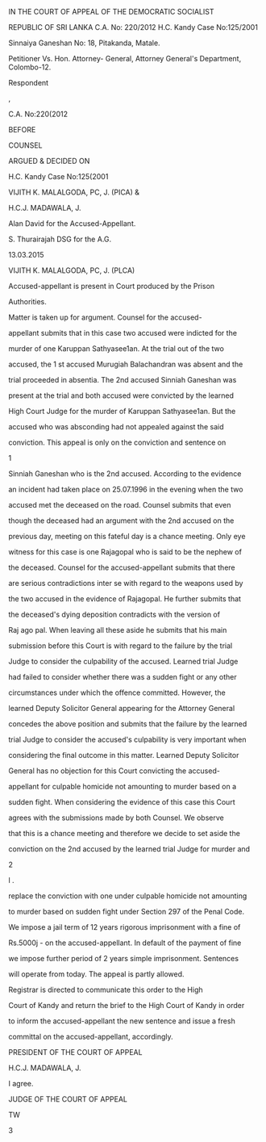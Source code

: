 IN THE COURT OF APPEAL OF THE DEMOCRATIC SOCIALIST

REPUBLIC OF SRI LANKA C.A. No: 220/2012 H.C. Kandy Case No:125/2001

Sinnaiya Ganeshan No: 18, Pitakanda, Matale.

Petitioner Vs. Hon. Attorney- General, Attorney General's Department, Colombo-12.

Respondent

,

C.A. No:220(2012

BEFORE

COUNSEL

ARGUED & DECIDED ON

H.C. Kandy Case No:125(2001

VIJITH K. MALALGODA, PC, J. (PICA) &

H.C.J. MADAWALA, J.

Alan David for the Accused-Appellant.

S. Thurairajah DSG for the A.G.

13.03.2015

VIJITH K. MALALGODA, PC, J. (PLCA)

Accused-appellant is present in Court produced by the Prison

Authorities.

Matter is taken up for argument. Counsel for the accused-

appellant submits that in this case two accused were indicted for the

murder of one Karuppan Sathyasee1an. At the trial out of the two

accused, the 1 st accused Murugiah Balachandran was absent and the

trial proceeded in absentia. The 2nd accused Sinniah Ganeshan was

present at the trial and both accused were convicted by the learned

High Court Judge for the murder of Karuppan Sathyasee1an. But the

accused who was absconding had not appealed against the said

conviction. This appeal is only on the conviction and sentence on

1

Sinniah Ganeshan who is the 2nd accused. According to the evidence

an incident had taken place on 25.07.1996 in the evening when the two

accused met the deceased on the road. Counsel submits that even

though the deceased had an argument with the 2nd accused on the

previous day, meeting on this fateful day is a chance meeting. Only eye

witness for this case is one Rajagopal who is said to be the nephew of

the deceased. Counsel for the accused-appellant submits that there

are serious contradictions inter se with regard to the weapons used by

the two accused in the evidence of Rajagopal. He further submits that

the deceased's dying deposition contradicts with the version of

Raj ago pal. When leaving all these aside he submits that his main

submission before this Court is with regard to the failure by the trial

Judge to consider the culpability of the accused. Learned trial Judge

had failed to consider whether there was a sudden fight or any other

circumstances under which the offence committed. However, the

learned Deputy Solicitor General appearing for the Attorney General

concedes the above position and submits that the failure by the learned

trial Judge to consider the accused's culpability is very important when

considering the final outcome in this matter. Learned Deputy Solicitor

General has no objection for this Court convicting the accused-

appellant for culpable homicide not amounting to murder based on a

sudden fight. When considering the evidence of this case this Court

agrees with the submissions made by both Counsel. We observe

that this is a chance meeting and therefore we decide to set aside the

conviction on the 2nd accused by the learned trial Judge for murder and

2

l .

replace the conviction with one under culpable homicide not amounting

to murder based on sudden fight under Section 297 of the Penal Code.

We impose a jail term of 12 years rigorous imprisonment with a fine of

Rs.5000j - on the accused-appellant. In default of the payment of fine

we impose further period of 2 years simple imprisonment. Sentences

will operate from today. The appeal is partly allowed.

Registrar is directed to communicate this order to the High

Court of Kandy and return the brief to the High Court of Kandy in order

to inform the accused-appellant the new sentence and issue a fresh

committal on the accused-appellant, accordingly.

PRESIDENT OF THE COURT OF APPEAL

H.C.J. MADAWALA, J.

I agree.

JUDGE OF THE COURT OF APPEAL

TW

3